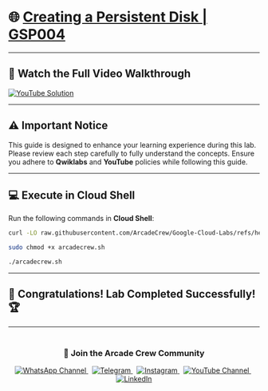 # 🌐 [Creating a Persistent Disk | GSP004](https://www.cloudskillsboost.google/focuses/1753?parent=catalog)  
---
## 🎥 **Watch the Full Video Walkthrough**  
[![YouTube Solution](https://img.shields.io/badge/YouTube-Watch%20Solution-red?style=flat&logo=youtube)](https://www.youtube.com/@Arcade61432?sub_confirmation=1)  

---
## ⚠️ **Important Notice**  
This guide is designed to enhance your learning experience during this lab. Please review each step carefully to fully understand the concepts. Ensure you adhere to **Qwiklabs** and **YouTube** policies while following this guide.  

---
## 💻 **Execute in Cloud Shell**  
Run the following commands in **Cloud Shell**:  
```bash
curl -LO raw.githubusercontent.com/ArcadeCrew/Google-Cloud-Labs/refs/heads/main/Creating%20a%20Persistent%20Disk/arcadecrew.sh

sudo chmod +x arcadecrew.sh

./arcadecrew.sh
```  
---

## 🎉 **Congratulations! Lab Completed Successfully!** 🏆  

---

<div align="center" style="padding: 5px;">
  <h3>📱 Join the Arcade Crew Community</h3>

  <a href="https://whatsapp.com/channel/0029VbAiEFzAe5VikdanX42e">
    <img src="https://img.shields.io/badge/Join-WhatsApp-25D366?style=for-the-badge&logo=whatsapp&logoColor=white" alt="WhatsApp Channel">
  </a>
  &nbsp;
  <a href="https://t.me/arcadecrewupdates">
    <img src="https://img.shields.io/badge/Join-Telegram-26A5E4?style=for-the-badge&logo=telegram&logoColor=white" alt="Telegram">
  </a>
  &nbsp;
  <a href="https://www.instagram.com/arcade_crew/">
    <img src="https://img.shields.io/badge/Follow-Instagram-E4405F?style=for-the-badge&logo=instagram&logoColor=white" alt="Instagram">
  </a>
  &nbsp;
  <a href="https://www.youtube.com/@arcade_creww?sub_confirmation=1">
    <img src="https://img.shields.io/badge/Subscribe-Arcade%20Crew-FF0000?style=for-the-badge&logo=youtube&logoColor=white" alt="YouTube Channel">
  </a>
  &nbsp;
  <a href="https://www.linkedin.com/in/arcadecrew/">
    <img src="https://img.shields.io/badge/LINKEDIN-Arcade%20Crew-0077B5?style=for-the-badge&logo=linkedin&logoColor=white" alt="LinkedIn">
  </a>
</div>
